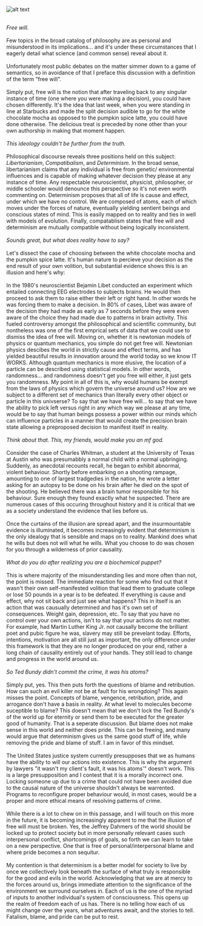 ![alt text](https://theCaseFor.github.io/fw.jpg "Logo Title Text 1")

<html>
  <body>
    <p><br><i>Free will.</i><br><br>Few topics in the broad catalog of philosophy are as personal and misunderstood in its implications... and it's under these circumstances that I eagerly detail what science (and common sense) reveal about it.<br><br>Unfortunately most public debates on the matter simmer down to a game of semantics, so in avoidance of that I preface this discussion with a definition of the term "free will". <br><br> Simply put, free will is the notion that after traveling back to any singular instance of time (one where you were making a decision), you could have chosen differently. It's the idea that last week, when you were standing in line at Starbucks and made the split decision audible to go for the white chocolate mocha as opposed to the pumpkin spice latte, you could have done otherwise. The delicious treat is preceded by none other than your own authorship in making that moment happen.<br><br><i>This ideology couldn't be further from the truth.</i><br><br>Philosophical discourse reveals three positions held on this subject: <i>Libertarianism</i>, <i>Compatibalism</i>, and <i>Determinism</i>. In the broad sense, libertarianism claims that any individual is free from genetic/ environmental influences and is capable of making whatever decision they please at any instance of time. Any respectable neuroscientist, physicist, philosopher, or middle schooler would denounce this perspective so it's not even worth commenting on. Determinism proposes that all of life is cause and effect, under which we have no control. We are composed of atoms, each of which moves under the forces of nature, eventually yielding sentient beings and conscious states of mind. This is easily mapped on to reality and ties in well with models of evolution. Finally, compatablism states that free will and determinism are mutually compatible without being logically inconsistent.<br><br><i> Sounds great, but what does reality have to say?</i><br><br>Let's dissect the case of choosing between the white chocolate mocha and the pumpkin spice latte. It's human nature to percieve your decision as the end result of your own volition, but substantial evidence shows this is an illusion and here's why:<br><br> In the 1980's neuroscientist Bejamin Libet conducted an experiment which entailed connecting EEG electrodes to subjects brains. He would then proceed to ask them to raise either their left or right hand. In other words he was forcing them to make a decision. In 80% of cases, Libet was aware of the decision they had made as early as 7 seconds before they were even aware of the choice they had made due to patterns in brain activity. This fueled controversy amongst the philosophical and scientific community, but nontheless was one of the first emprical sets of data that we could use to dismiss the idea of free will. Moving on, whether it is newtonian models of physics or quantum mechanics, you simple do not get free will. Newtonian physics descibes the world in strictly cause and effect terms, and has yielded beautiful results in innovation around the world today so we know IT WORKS. Although quantum mechanics is more elusive, the location of a particle can be described using statistical models. In other words, randomness... and randomness doesn't get you free will either, it just gets you randomness. My point in all of this is, why would humans be exempt from the laws of physics which govern the universe around us? How are we subject to a different set of mechanics than literally every other object or particle in this univserse? To say that we have free will... to say that we have the ability to pick left versus right in any which way we please at any time, would be to say that human beings possess a power within our minds which can influence particles in a manner that would create the precision brain state allowing  a preproposed decision to manifest itself in reality.<br><br><i>Think about that. This, my friends, would make you an mf god.</i><br><br>Consider the case of Charles Whitman, a student at the University of Texas at Austin who was presumabbly a normal child with a normal upbringing. Suddenly, as anecdotal recounts recall, he began to exhibit abnormal, violent behaviour. Shortly before embarking on a shooting rampage, amounting to one of largest tradgedies in the nation, he wrote a letter asking for an autopsy to be done on his brain after he died on the spot of the shooting. He believed there was a brain tumor responsible for his behaviour. Sure enough they found exactly what he suspected. There are numerous cases of this occuring throughout history and it is critical that we as a society understand the evidence that lies before us.<br><br>Once the curtains of the illusion are spread apart, and the insurmountable evidence is illuminated, it becomes increasingly evident that determinism is the only idealogy that is sensible and maps on to reality. Mankind does what he wills but does not will what he wills. What you choose to do was chosen for you through a wilderness of prior causality.<br><br><i>What do you do after realizing you are a biochemical puppet?<br><br></i>This is where majority of the misunderstanding lies and more often than not, the point is missed. The immediate reaction for some who find out that it wasn't their own self-manifested volition that lead them to graduate college or lose 50 pounds in a year is to be defeated. If everything is cause and effect, why not sit back and just see what happens? This in itself is an action that was causually determined and has it's own set of consequences. Weight gain, depression, etc. To say that you have no control over your own actions, isn't to say that your actions do not matter. For example, had Martin Luther King Jr. not causally become the brilliant poet and pubic figure he was, slavery may still be prevelant today. Efforts, intentions, motivation are all still just as important, the only difference under this framework is that they are no longer produced on your end, rather a long chain of causality entirely out of your hands. They still lead to change and progress in the world around us.<br><br><i>So Ted Bundy didn't commit the crime, it was his atoms?</i><br><br>Simply put, yes. This then puts forth the questions of blame and retribution. How can such an evil killer not be at fault for his wrongdoing? This again misses the point. Concepts of blame, vengence, retribution, pride, and arrogance don't have a basis in reality. At what level to molecules become suceptible to blame? This doesn't mean that we don't lock the Ted Bundy's of the world up for eternity or send them to be executed for the greater good of humanity. That is a seperate discussion. But blame does not make sense in this world and neither does pride. This can be freeing, and many would argue that determinism gives us the same good stuff of life, while removing the pride and blame of stuff. I am in favor of this mindset.<br><br> The United States justice system currently presupposes that we as humans have the ability to will our actions into existence. This is why the argument by lawyers "it wasn't my client's fault, it was his atoms'" doesn't work. This is a large presupposition and I contest that it is a morally incorrect one. Locking someone up due to a crime that could not have been avoided due to the causal nature of the universe shouldn't always be warrented. Programs to reconfigure proper behaviour would, in most cases, would be a proper and more ethical means of resolving patterns of crime. <br><br>While there is a lot to chew on in this passage, and I will touch on this more in the future, it is becoming increasingly apparent to me that the illusion of free will must be broken. Yes, the Jeffrey Dahmers of the world should be locked up to protect society but in more personally relevant cases such interpersonal conflict, shortcomings of goals, so forth we can learn to take on a new perspective. One that is free of personal/interpersonal blame and where pride becomes a non sequitur.<br><br> My contention is that determinism is a better model for society to live by once we collectively look beneath the surface of what truly is responsible for the good and evils in the world. Acknowledging that we are at mercy to the forces around us, brings immediate attention to the significance of the environment we surround ourselves in. Each of us is the one of the myriad of inputs to another individual's system of consciousness. This opens up the realm of freedom each of us has. There is no telling how each of us might change over the years, what adventures await, and the stories to tell. Fatalism, blame, and pride can be put to rest.
    </p>
  </body>
</html>



